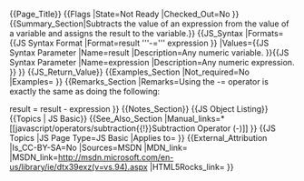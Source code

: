 {{Page_Title}}
{{Flags
|State=Not Ready
|Checked_Out=No
}}
{{Summary_Section|Subtracts the value of an expression from the value of a variable and assigns the result to the variable.}}
{{JS_Syntax
|Formats={{JS Syntax Format
|Format=result '''-=''' expression
}}
|Values={{JS Syntax Parameter
|Name=result
|Description=Any numeric variable.
}}{{JS Syntax Parameter
|Name=expression
|Description=Any numeric expression.
}}
}}
{{JS_Return_Value}}
{{Examples_Section
|Not_required=No
|Examples=
}}
{{Remarks_Section
|Remarks=Using the -= operator is exactly the same as doing the following:

 result = result - expression
}}
{{Notes_Section}}
{{JS Object Listing}}
{{Topics | JS Basic}}
{{See_Also_Section
|Manual_links=* [[javascript/operators/subtraction{{!}}Subtraction Operator (-)]]
}}
{{JS Topics
|JS Page Type=JS Basic
|Applies to=
}}
{{External_Attribution
|Is_CC-BY-SA=No
|Sources=MSDN
|MDN_link=
|MSDN_link=http://msdn.microsoft.com/en-us/library/ie/dtx39exz(v=vs.94).aspx
|HTML5Rocks_link=
}}